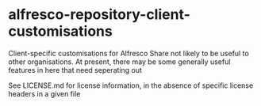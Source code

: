 alfresco-repository-client-customisations
=========================================
Client-specific customisations for Alfresco Share not likely to be useful to other organisations. At present, there may be some generally useful features in here that need seperating out

See LICENSE.md for license information, in the absence of specific license headers in a given file
